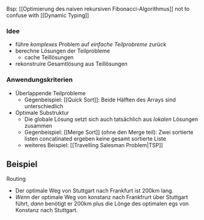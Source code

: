 Bsp: [[Optimierung des naiven rekursiven Fibonacci-Algorithmus]]
not to confuse with [[Dynamic Typing]]

### Idee
- führe _komplexes_ Problem auf _einfache Teilprobreme_ zurück
- berechne Lösungen der Teilprobleme
	- cache Teillösungen
- rekonstruire Gesamtlösung aus Teillösungen

### Anwendungskriterien
- Überlappende Teilprobleme
	- Gegenbeispiel: [[Quick Sort]]: Beide Hälften des Arrays sind unterschiedlich
- Optimale Substruktur
	- Die globale Lösung setzt sich auch tatsächlich aus _lokalen_ Lösungen zusammen
	- Gegenbeispiel: [[Merge Sort]] (ohne den Merge teil): Zwei sortierte listen concatinated ergeben keine gesamt sortierte Liste
	- weiteres Beispiel: [[Travelling Salesman Problem|TSP]]

## Beispiel
Routing
- Der optimale Weg von Stuttgart nach Frankfurt ist 200km lang.
- _Wenn_ der optimale Weg von konstanz nach Frankfrurt über Stuttgart führt,
	_dann_ benötigt er 200km plus die Lönge des optimalen egs von Konstanz nach Stuttgart.